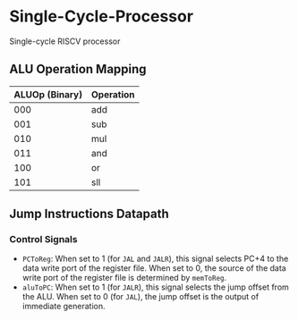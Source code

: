 # Single-Cycle-Processor
Single-cycle RISCV processor

## ALU Operation Mapping

| ALUOp (Binary) | Operation |
|----------------|-----------|
| 000            | add       |
| 001            | sub       |
| 010            | mul       |
| 011            | and       |
| 100            | or        |
| 101            | sll       |

## Jump Instructions Datapath

### Control Signals
- `PCToReg`: When set to 1 (for `JAL` and `JALR`), this signal selects PC+4 to the data write port of the register file. When set to 0, the source of the data write port of the register file is determined by `memToReg`. 
- `aluToPC`: When set to 1 (for `JALR`), this signal selects the jump offset from the ALU. When set to 0 (for `JAL`), the jump offset is the output of immediate generation.
